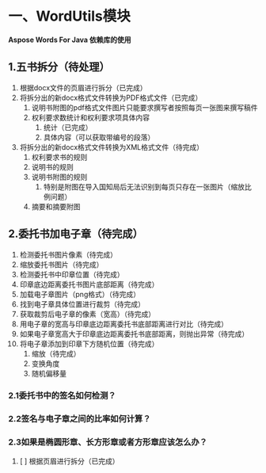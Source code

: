 # **一、WordUtils模块**

**Aspose Words For Java 依赖库的使用**

## **1.五书拆分（待处理）**

1. 根据docx文件的页眉进行拆分（已完成）
2. 将拆分出的新docx格式文件转换为PDF格式文件（已完成）
    1. 说明书附图的pdf格式文件图片只能要求撰写者按照每页一张图来撰写稿件
    2. 权利要求数统计和权利要求项具体内容
        1. 统计（已完成）
        2. 具体内容（可以获取带编号的段落）
3. 将拆分出的新docx格式文件转换为XML格式文件（待完成）
    1. 权利要求书的规则
    2. 说明书的规则
    3. 说明书附图的规则
        1. 特别是附图在导入国知局后无法识别到每页只存在一张图片（缩放比例问题）
    4. 摘要和摘要附图

## **2.委托书加电子章（待完成）**

1. 检测委托书图片像素（待完成）
2. 缩放委托书图片（待完成）
3. 检测委托书中印章位置（待完成）
4. 印章底边距离委托书图片底部距离（待完成）
5. 加载电子章图片（png格式）（待完成）
6. 找到电子章具体位置进行裁剪（待完成）
7. 获取裁剪后电子章的像素（宽高）（待完成）
8. 用电子章的宽高与印章底边距离委托书底部距离进行对比（待完成）
9. 如果电子章宽高大于印章底边距离委托书底部距离，则抛出异常（待完成）
10. 将电子章添加到印章下方随机位置（待完成）
    1. 缩放（待完成）
    2. 变换角度
    3. 随机偏移量

### 2.1委托书中的签名如何检测？

### 2.2签名与电子章之间的比率如何计算？

### 2.3如果是椭圆形章、长方形章或者方形章应该怎么办？

1. [ ] 根据页眉进行拆分（已完成）